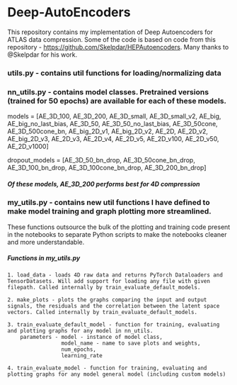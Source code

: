 # Deep-AutoEncoders

This repository contains my implementation of Deep Autoencoders for ATLAS data compression. Some of the code is based on code from this repository - https://github.com/Skelpdar/HEPAutoencoders. Many thanks to @Skelpdar for his work.

### utils.py - contains util functions for loading/normalizing data
### nn_utils.py - contains model classes. Pretrained versions (trained for 50 epochs) are available for each of these models.

models = [AE_3D_100, AE_3D_200, AE_3D_small, AE_3D_small_v2, AE_big, AE_big_no_last_bias, AE_3D_50, 
          AE_3D_50_no_last_bias, AE_3D_50cone, AE_3D_500cone_bn, AE_big_2D_v1, AE_big_2D_v2, 
          AE_2D, AE_2D_v2, AE_big_2D_v3, AE_2D_v3, AE_2D_v4, AE_2D_v5, AE_2D_v100, AE_2D_v50,
          AE_2D_v1000]
          
dropout_models = [AE_3D_50_bn_drop, AE_3D_50cone_bn_drop, AE_3D_100_bn_drop, AE_3D_100cone_bn_drop, 
                  AE_3D_200_bn_drop]

##### Of these models, AE_3D_200 performs best for 4D compression

### my_utils.py - contains new util functions I have defined to make model training and graph plotting more streamlined. 
These functions outsource the bulk of the plotting and training code present in the notebooks to separate Python scripts to make the notebooks cleaner and more understandable. 

##### Functions in my_utils.py
	1. load_data - loads 4D raw data and returns PyTorch Dataloaders and TensorDatasets. Will add support for loading any file with given filepath. Called internally by train_evaluate_default_models.

	2. make_plots - plots the graphs comparing the input and output signals, the residuals and the correlation between the latent space vectors. Called internally by train_evaluate_default_models.

	3. train_evaluate_default_model - function for training, evaluating and plotting graphs for any model in nn_utils. 
		parameters - model - instance of model class,
	    		 	 model_name - name to save plots and weights,
	    		 	 num_epochs,
	    		 	 learning_rate

	4. train_evaluate_model - function for training, evaluating and plotting graphs for any model general model (including custom models)
